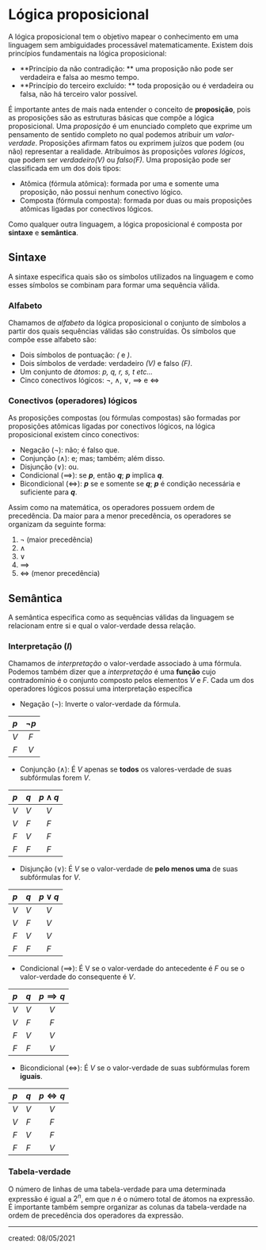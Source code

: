 # Lógica proposicional
A lógica proposicional tem o objetivo mapear o conhecimento em uma linguagem sem ambiguidades processável matematicamente.
Existem dois princípios fundamentais na lógica proposicional:

- **Princípio da não contradição: ** uma proposição não pode ser verdadeira e falsa ao mesmo tempo.
- **Princípio do terceiro excluído: ** toda proposição ou é verdadeira ou falsa, não há terceiro valor possível.

É importante antes de mais nada entender o conceito de **proposição**, pois as proposições são as estruturas básicas que compõe a lógica proposicional.
Uma *proposição* é um enunciado completo que exprime um pensamento de sentido completo no qual podemos atribuir um *valor-verdade*. Proposições afirmam fatos ou exprimem juízos que podem (ou não) representar a realidade. Atribuímos às proposições *valores lógicos*, que podem ser *verdadeiro($V$)* ou *falso($F$)*.
Uma proposição pode ser classificada em um dos dois tipos:

- Atômica (fórmula atômica): formada por uma e somente uma proposição, não possui nenhum conectivo lógico.
- Composta (fórmula composta): formada por duas ou mais proposições atômicas ligadas por conectivos lógicos.

Como qualquer outra linguagem, a lógica proposicional é composta por **sintaxe** e **semântica**.

## Sintaxe
A sintaxe especifica quais são os símbolos utilizados na linguagem e como esses símbolos se combinam para formar uma sequência válida.

### Alfabeto
Chamamos de *alfabeto* da lógica proposicional o conjunto de símbolos a partir dos quais sequências válidas são construídas. Os símbolos que compõe esse alfabeto são:

- Dois símbolos de pontuação: *(* e *)*.
- Dois símbolos de verdade: verdadeiro *($V$)* e falso *($F$)*.
- Um conjunto de *átomos*: *p, q, r, s, t etc...*
- Cinco conectivos lógicos: $\neg$, $\land$, $\lor$, $\implies$ e $\iff$

### Conectivos (operadores) lógicos
As proposições compostas (ou fórmulas compostas) são formadas por proposições atômicas ligadas por conectivos lógicos, na lógica proposicional existem cinco conectivos:

- Negação ($\neg$): não; é falso que.
- Conjunção ($\land$): e; mas; também; além disso.
- Disjunção ($\lor$): ou.
- Condicional ($\implies$): se ***p***, então ***q***; ***p*** implica ***q***.
- Bicondicional ($\iff$): ***p*** se e somente se ***q***; ***p*** é condição necessária e suficiente para ***q***.

Assim como na matemática, os operadores possuem ordem de precedência. Da maior para a menor precedência, os operadores se organizam da seguinte forma:

1. $\neg$ (maior precedência)
2. $\land$
3. $\lor$
4. $\implies$
5. $\iff$ (menor precedência)

## Semântica
A semântica especifica como as sequências válidas da linguagem se relacionam entre si e qual o valor-verdade dessa relação.

### Interpretação ($I$)
Chamamos de *interpretação* o valor-verdade associado à uma fórmula. Podemos também dizer que a *interpretação* é uma **função** cujo contradomínio é o conjunto composto pelos elementos $V$ e $F$.
Cada um dos operadores lógicos possui uma interpretação específica

- Negação ($\neg$): Inverte o valor-verdade da fórmula.

| $p$ | $\neg p$ |
|:---:|:--------:|
| $V$ |   $F$    |
| $F$ |   $V$    |

- Conjunção ($\land$): É $V$ apenas se **todos** os valores-verdade de suas subfórmulas forem $V$.

| $p$ | $q$ | $p \land q$ |
|:---:|:---:|:-----------:|
| $V$ | $V$ |     $V$     |
| $V$ | $F$ |     $F$     |
| $F$ | $V$ |     $F$     |
| $F$ | $F$ |     $F$     |

- Disjunção ($\lor$): É $V$ se o valor-verdade de **pelo menos uma** de suas subfórmulas for $V$.

| $p$ | $q$ | $p \lor q$ |
|:---:|:---:|:----------:|
| $V$ | $V$ |    $V$     |
| $V$ | $F$ |    $V$     |
| $F$ | $V$ |    $V$     |
| $F$ | $F$ |    $F$     |

- Condicional ($\implies$): É V se o valor-verdade do antecedente é $F$ ou se o valor-verdade do consequente é $V$.

| $p$ | $q$ | $p \implies q$ |
|:---:|:---:|:--------------:|
| $V$ | $V$ |      $V$       |
| $V$ | $F$ |      $F$       |
| $F$ | $V$ |      $V$       |
| $F$ | $F$ |      $V$       |

- Bicondicional ($\iff$): É $V$ se o valor-verdade de suas subfórmulas forem **iguais**.

| $p$ | $q$ | $p \iff q$ |
|:---:|:---:|:--------------:|
| $V$ | $V$ |      $V$       |
| $V$ | $F$ |      $F$       |
| $F$ | $V$ |      $F$       |
| $F$ | $F$ |      $V$       |

### Tabela-verdade
O número de linhas de uma tabela-verdade para uma determinada expressão é igual a $2^n$, em que $n$ é o número total de átomos na expressão. É importante também sempre organizar as colunas da tabela-verdade na ordem de precedência dos operadores da expressão.

---

created: 08/05/2021
